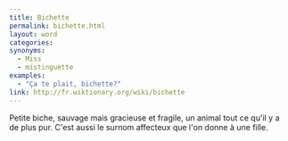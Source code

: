 ```yaml
---
title: Bichette
permalink: bichette.html
layout: word
categories:
synonyms:
  - Miss
  - mistinguette
examples:
  - "Ça te plait, bichette?"
link: http://fr.wiktionary.org/wiki/bichette
---
```


Petite biche, sauvage mais gracieuse et fragile, un animal tout ce qu'il y a de plus pur.
C'est aussi le surnom affecteux que l'on donne à une fille.


